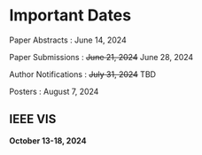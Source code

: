 # Important Dates

Paper Abstracts
: June 14, 2024

Paper Submissions
: <del>June 21, 2024</del> June 28, 2024

Author Notifications
: <del>July 31, 2024</del> TBD

Posters
: August 7, 2024

## IEEE VIS

**October 13-18, 2024**
